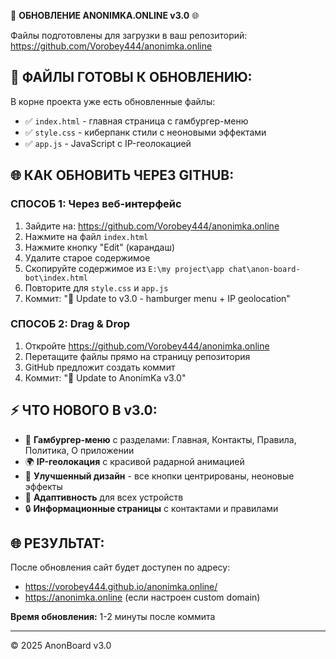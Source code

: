 🚀 **ОБНОВЛЕНИЕ ANONIMKA.ONLINE v3.0** 🌐

Файлы подготовлены для загрузки в ваш репозиторий:
https://github.com/Vorobey444/anonimka.online

## 📁 ФАЙЛЫ ГОТОВЫ К ОБНОВЛЕНИЮ:

В корне проекта уже есть обновленные файлы:
- ✅ `index.html` - главная страница с гамбургер-меню
- ✅ `style.css` - киберпанк стили с неоновыми эффектами  
- ✅ `app.js` - JavaScript с IP-геолокацией

## 🌐 КАК ОБНОВИТЬ ЧЕРЕЗ GITHUB:

### СПОСОБ 1: Через веб-интерфейс
1. Зайдите на: https://github.com/Vorobey444/anonimka.online
2. Нажмите на файл `index.html`
3. Нажмите кнопку "Edit" (карандаш) 
4. Удалите старое содержимое
5. Скопируйте содержимое из `E:\my project\app chat\anon-board-bot\index.html`
6. Повторите для `style.css` и `app.js`
7. Коммит: "🚀 Update to v3.0 - hamburger menu + IP geolocation"

### СПОСОБ 2: Drag & Drop
1. Откройте https://github.com/Vorobey444/anonimka.online  
2. Перетащите файлы прямо на страницу репозитория
3. GitHub предложит создать коммит
4. Коммит: "🚀 Update to AnonimKa v3.0"

## ⚡ ЧТО НОВОГО В v3.0:
- 🍔 **Гамбургер-меню** с разделами: Главная, Контакты, Правила, Политика, О приложении
- 🌍 **IP-геолокация** с красивой радарной анимацией
- 🎨 **Улучшенный дизайн** - все кнопки центрированы, неоновые эффекты
- 📱 **Адаптивность** для всех устройств
- 🔒 **Информационные страницы** с контактами и правилами

## 🌐 РЕЗУЛЬТАТ:
После обновления сайт будет доступен по адресу:
- https://vorobey444.github.io/anonimka.online/
- https://anonimka.online (если настроен custom domain)

**Время обновления:** 1-2 минуты после коммита

---
© 2025 AnonBoard v3.0